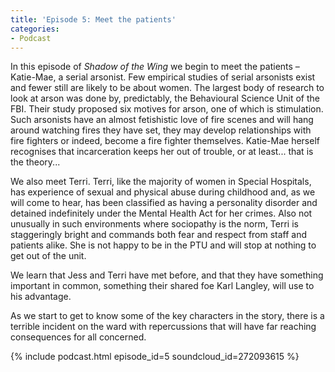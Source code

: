 ```yaml
---
title: 'Episode 5: Meet the patients'
categories:
- Podcast
---
```


In this episode of _Shadow of the Wing_ we begin to meet the patients – Katie-Mae, a serial arsonist.  Few empirical studies of serial arsonists exist and fewer still are likely to be about women.  The largest body of research to look at arson was done by, predictably, the Behavioural Science Unit of the FBI.  Their study proposed six motives for arson, one of which is stimulation.  Such arsonists have an almost fetishistic love of fire scenes and will hang around watching fires they have set, they may develop relationships with fire fighters or indeed, become a fire fighter themselves.  Katie-Mae herself recognises that incarceration keeps her out of trouble, or at least... that is the theory...

We also meet Terri.  Terri, like the majority of women in Special Hospitals, has experience of sexual and physical abuse during childhood and, as we will come to hear, has been classified as having a personality disorder and detained indefinitely under the Mental Health Act for her crimes.  Also not unusually in such environments where sociopathy is the norm, Terri is staggeringly bright and commands both fear and respect from staff and patients alike.  She is not happy to be in the PTU and will stop at nothing to get out of the unit.  

We learn that Jess and Terri have met before, and that they have something important in common, something their shared foe Karl Langley, will use to his advantage.

As we start to get to know some of the key characters in the story, there is a terrible incident on the ward with repercussions that will have far reaching consequences for all concerned.

{% include podcast.html episode_id=5 soundcloud_id=272093615 %}
